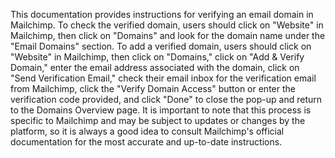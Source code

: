 This documentation provides instructions for verifying an email domain in Mailchimp. To check the verified domain, users should click on "Website" in Mailchimp, then click on "Domains" and look for the domain name under the "Email Domains" section. To add a verified domain, users should click on "Website" in Mailchimp, then click on "Domains," click on "Add & Verify Domain," enter the email address associated with the domain, click on "Send Verification Email," check their email inbox for the verification email from Mailchimp, click the "Verify Domain Access" button or enter the verification code provided, and click "Done" to close the pop-up and return to the Domains Overview page. It is important to note that this process is specific to Mailchimp and may be subject to updates or changes by the platform, so it is always a good idea to consult Mailchimp's official documentation for the most accurate and up-to-date instructions.